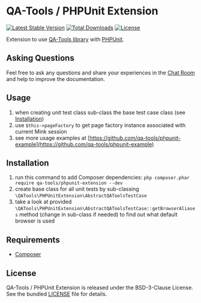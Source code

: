 # QA-Tools / PHPUnit Extension

[![Latest Stable Version](https://poser.pugx.org/qa-tools/phpunit-extension/v/stable)](https://packagist.org/packages/qa-tools/phpunit-extension)
[![Total Downloads](https://poser.pugx.org/qa-tools/phpunit-extension/downloads)](https://packagist.org/packages/qa-tools/phpunit-extension)
[![License](https://poser.pugx.org/qa-tools/phpunit-extension/license)](https://packagist.org/packages/qa-tools/phpunit-extension)

Extension to use [QA-Tools library](http://www.qa-tools.io) with [PHPUnit](https://phpunit.de/).

## Asking Questions

Feel free to ask any questions and share your experiences in the [Chat Room](https://gitter.im/qa-tools/qa-tools) and help to improve the documentation.

## Usage

1. when creating unit test class sub-class the base test case class (see [Installation](#installation))
2. use `$this->pageFactory` to get page factory instance associated with current Mink session
3. see more usage examples at [https://github.com/qa-tools/phpunit-example](https://github.com/qa-tools/phpunit-example)

## Installation

1. run this command to add Composer dependencies: `php composer.phar require qa-tools/phpunit-extension --dev`
2. create base class for all unit tests by sub-classing `\QATools\PHPUnitExtension\AbstractQAToolsTestCase`
3. take a look at provided `\QATools\PHPUnitExtension\AbstractQAToolsTestCase::getBrowserAliases` method (change in sub-class if needed) to find out what default browser is used

## Requirements

* [Composer](https://getcomposer.org/download/)

## License

QA-Tools / PHPUnit Extension is released under the BSD-3-Clause License. See the bundled [LICENSE](LICENSE) file for details.

